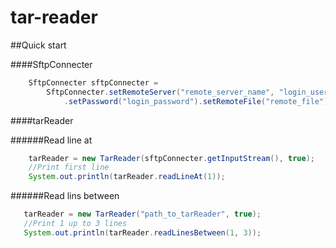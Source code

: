 tar-reader
==========
##Quick start

####SftpConnecter
```java
    SftpConnecter sftpConnecter =
        SftpConnecter.setRemoteServer("remote_server_name", "login_user_name")
            .setPassword("login_password").setRemoteFile("remote_file").connect();
```

####tarReader

######Read line at 
```java
    tarReader = new TarReader(sftpConnecter.getInputStream(), true);
    //Print first line 
    System.out.println(tarReader.readLineAt(1));
```
    
######Read lins between    
 ```java
    tarReader = new TarReader("path_to_tarReader", true);
    //Print 1 up to 3 lines 
    System.out.println(tarReader.readLinesBetween(1, 3));
```
